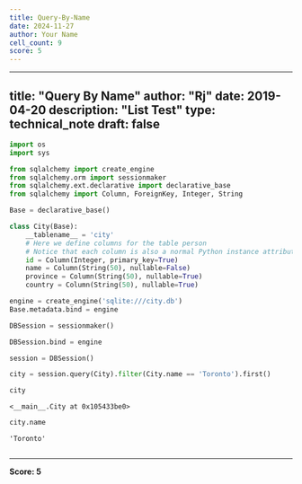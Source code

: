 ```yaml
---
title: Query-By-Name
date: 2024-11-27
author: Your Name
cell_count: 9
score: 5
---
```


---
title: "Query By Name"
author: "Rj"
date: 2019-04-20
description: "List Test"
type: technical_note
draft: false
---

```python
import os
import sys

from sqlalchemy import create_engine
from sqlalchemy.orm import sessionmaker
from sqlalchemy.ext.declarative import declarative_base
from sqlalchemy import Column, ForeignKey, Integer, String
```


```python
Base = declarative_base()
```


```python
class City(Base):
    __tablename__ = 'city'
    # Here we define columns for the table person
    # Notice that each column is also a normal Python instance attribute.
    id = Column(Integer, primary_key=True)
    name = Column(String(50), nullable=False)
    province = Column(String(50), nullable=True)
    country = Column(String(50), nullable=True)
```


```python
engine = create_engine('sqlite:///city.db')
Base.metadata.bind = engine

DBSession = sessionmaker()

DBSession.bind = engine

session = DBSession()
```


```python
city = session.query(City).filter(City.name == 'Toronto').first()
```


```python
city
```




    <__main__.City at 0x105433be0>




```python
city.name
```




    'Toronto'




```python

```


---
**Score: 5**
